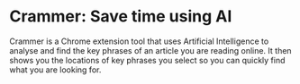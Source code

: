# Crammer: Save time using AI
Crammer is a Chrome extension tool that uses Artificial Intelligence to analyse and find the key phrases of an article you are reading online. It then shows you the locations of key phrases you select so you can quickly find what you are looking for.
